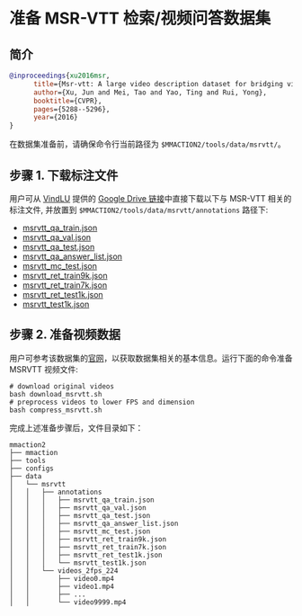 # 准备 MSR-VTT 检索/视频问答数据集

## 简介

<!-- [DATASET] -->

```BibTeX
@inproceedings{xu2016msr,
      title={Msr-vtt: A large video description dataset for bridging video and language},
      author={Xu, Jun and Mei, Tao and Yao, Ting and Rui, Yong},
      booktitle={CVPR},
      pages={5288--5296},
      year={2016}
}
```

在数据集准备前，请确保命令行当前路径为 `$MMACTION2/tools/data/msrvtt/`。

## 步骤 1. 下载标注文件

用户可从 [VindLU](https://github.com/klauscc/VindLU) 提供的 [Google Drive 链接](https://drive.google.com/drive/folders/12cr94wT8j7pR09AR2nmQg6o26Y1arI50)中直接下载以下与 MSR-VTT 相关的标注文件, 并放置到 `$MMACTION2/tools/data/msrvtt/annotations` 路径下:

- [msrvtt_qa_train.json](https://drive.google.com/file/d/12dJq5_7v8FytrJwrPB_f22tET1MmGCNh/view?usp=drive_link)
- [msrvtt_qa_val.json](https://drive.google.com/file/d/138q-A-V8fCC2nBYJgqkQa3gBfXVNbNNd/view?usp=drive_link)
- [msrvtt_qa_test.json](https://drive.google.com/file/d/13IiEcUMHiNppWhGwVY1eAaip6iSJM35A/view?usp=drive_link)
- [msrvtt_qa_answer_list.json](https://drive.google.com/file/d/131euz_dssRkDTk3-ioAS5ZsvIxS_Tt4M/view?usp=drive_link)
- [msrvtt_mc_test.json](https://drive.google.com/file/d/13FrUQ2ZDsNDraP7lfnKvTArPIgdtHuLC/view?usp=drive_link)
- [msrvtt_ret_train9k.json](https://drive.google.com/file/d/13OVo0XRdVWTHlFFxbKg3daYCHsMbJxyd/view?usp=drive_link)
- [msrvtt_ret_train7k.json](https://drive.google.com/file/d/13ID97BX4ExO6mWPIUMp-GzXcPBkviSLx/view?usp=drive_link)
- [msrvtt_ret_test1k.json](https://drive.google.com/file/d/13FLrjI-aleKeU7LbJMDrYgktX7MbTbzu/view?usp=drive_link)
- [msrvtt_test1k.json](https://drive.google.com/file/d/12z6y-DNwIfICSzOhekbJwSbf7z2hlibE/view?usp=drive_link)

## 步骤 2. 准备视频数据

用户可参考该数据集的[官网](https://www.microsoft.com/en-us/research/publication/msr-vtt-a-large-video-description-dataset-for-bridging-video-and-language/)，以获取数据集相关的基本信息。运行下面的命令准备 MSRVTT 视频文件:

```shell
# download original videos
bash download_msrvtt.sh
# preprocess videos to lower FPS and dimension
bash compress_msrvtt.sh
```

完成上述准备步骤后，文件目录如下：

```
mmaction2
├── mmaction
├── tools
├── configs
├── data
│   └── msrvtt
│   │   ├── annotations
│   │   │   ├── msrvtt_qa_train.json
│   │   │   ├── msrvtt_qa_val.json
│   │   │   ├── msrvtt_qa_test.json
│   │   │   ├── msrvtt_qa_answer_list.json
│   │   │   ├── msrvtt_mc_test.json
│   │   │   ├── msrvtt_ret_train9k.json
│   │   │   ├── msrvtt_ret_train7k.json
│   │   │   ├── msrvtt_ret_test1k.json
│   │   │   └── msrvtt_test1k.json
│   │   └── videos_2fps_224
│   │       ├── video0.mp4
│   │       ├── video1.mp4
│   │       ├── ...
│   │       └── video9999.mp4
```

